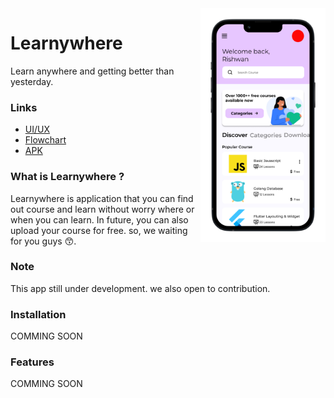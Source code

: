 <img src="mockup/mockup1.png" width=200 style="float: right"> 

# Learnywhere
Learn anywhere and getting better than yesterday.

### Links
- [UI/UX](ui/README.md)
- [Flowchart](flowchart//README.md)
- [APK](release_apk/README.md)

### What is Learnywhere ?
Learnywhere is application that you can find out course and learn without worry where or when you can learn.
In future, you can also upload your course for free. so, we waiting for you guys 😙.

### Note
This app still under development. we also open to contribution.

### Installation
COMMING SOON

### Features
COMMING SOON
